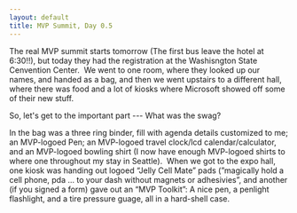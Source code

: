 ```yaml
---
layout: default
title: MVP Summit, Day 0.5
---
```


  <P>The real MVP summit starts tomorrow (The first bus leave the hotel at 6:30!!), but today they had the registration at the Washisngton State Cenvention Center.  We went to one room, where they looked up our names, and handed as a bag, and then we went upstairs to a different hall, where there was food and a lot of kiosks where Microsoft showed off some of their new stuff.</P>
<P>So, let's get to the important part --- What was the swag?</P>
<P>In the bag was a three ring binder, fill with agenda details customized to me; an MVP-logoed Pen; an MVP-logoed travel clock/lcd calendar/calculator, and an MVP-logoed bowling shirt (I now have enough MVP-logoed shirts to where one throughout my stay in Seattle).  When we got to the expo hall, one kiosk was handing out logoed “Jelly Cell Mate” pads (”magically hold a cell phone, pda ... to your dash without magnets or adhesivies”, and another (if you signed a form) gave out an “MVP Toolkit”: A nice pen, a penlight flashlight, and a tire pressure guage, all in a hard-shell case.</P>
<P> </P>